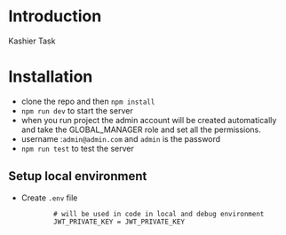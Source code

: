 # Introduction

Kashier Task 

# Installation

- clone the repo and then `npm install`
- `npm run dev` to start the server
- when you run project the admin account will be created automatically and take the GLOBAL_MANAGER role and set all the permissions.
- username :`admin@admin.com` and `admin` is the password
- `npm run test` to test the server


## Setup local environment

- Create `.env` file

   ```env
           # will be used in code in local and debug environment
           JWT_PRIVATE_KEY = JWT_PRIVATE_KEY
   ```   
